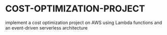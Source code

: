 # COST-OPTIMIZATION-PROJECT
implement a cost optimization project on AWS using Lambda functions and an event-driven serverless architecture
